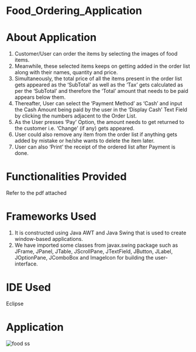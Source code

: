 # Food_Ordering_Application

# About Application

1. Customer/User can order the items by selecting the images of food items.
2. Meanwhile, these selected items keeps on getting added in the order list along with their names, quantity and price. 
3. Simultaneously, the total price of all the items present in the order list gets appeared as the ‘SubTotal’ as well as the ‘Tax’ gets calculated as per the ‘SubTotal’ and therefore the ‘Total’ amount that needs to be paid appears below them. 
4. Thereafter, User can select the ‘Payment Method’ as ‘Cash’ and input the Cash Amount being paid by the user in the ‘Display Cash’ Text Field by clicking the numbers adjacent to the Order List.
5. As the User presses ‘Pay’ Option, the amount needs to get returned to the customer i.e. ‘Change’ (if any) gets appeared.
6. User could also remove any item from the order list if anything gets added by mistake or he/she wants to delete the item later.
7. User can also ‘Print’ the receipt of the ordered list after Payment is done.


# Functionalities Provided

Refer to the pdf attached


# Frameworks Used

1. It is constructed using Java AWT and Java Swing that is used to create window-based applications.
2. We have imported some classes from javax.swing package such as JFrame, JPanel, JTable, JScrollPane, JTextField, JButton, JLabel, JOptionPane, JComboBox and ImageIcon for building the user-interface.


# IDE Used

Eclipse

# Application

![food ss](https://user-images.githubusercontent.com/96987300/147880524-e9fb84ec-e30f-4d86-b913-5d8464057a7f.png)


